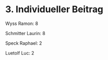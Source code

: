 # 3. Individueller Beitrag

Wyss Ramon:         8

Schmitter Laurin:   8

Speck Raphael:      2

Luetolf Luc:        2
